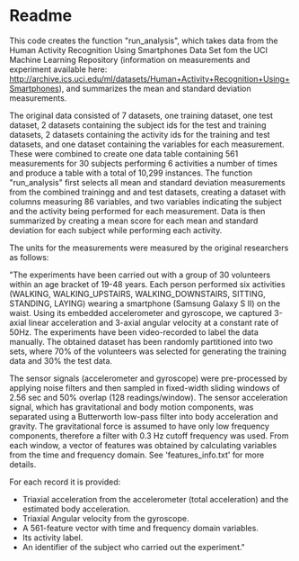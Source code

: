# Readme
This code creates the function "run_analysis", which takes data from the Human Activity Recognition Using Smartphones Data Set fom the UCI Machine Learning Repository (information on measurements and experiment available here: http://archive.ics.uci.edu/ml/datasets/Human+Activity+Recognition+Using+Smartphones), and summarizes the mean and standard deviation measurements.

The original data consisted of 7 datasets, one training dataset, one test dataset, 2 datasets containing the subject ids for the test and training datasets, 2 datasets containing the activity ids for the training and test datasets, and one dataset containing the variables for each measurement. These were combined to create one data table containing 561 measurements for 30 subjects performing 6 activities a number of times and produce a table with a total of 10,299 instances. The function "run_analysis" first selects all mean and standard deviation measurements from the combined trainingg and and test datasets, creating a dataset with columns measuring 86 variables, and two variables indicating the subject and the activity being performed for each measurement. Data is then summarized by creating a mean score for each mean and standard deviation for each subject while performing each activity.

The units for the measurements were measured by the original researchers as follows:

"The experiments have been carried out with a group of 30 volunteers within an age bracket of 19-48 years. Each person performed six activities (WALKING, WALKING_UPSTAIRS, WALKING_DOWNSTAIRS, SITTING, STANDING, LAYING) wearing a smartphone (Samsung Galaxy S II) on the waist. Using its embedded accelerometer and gyroscope, we captured 3-axial linear acceleration and 3-axial angular velocity at a constant rate of 50Hz. The experiments have been video-recorded to label the data manually. The obtained dataset has been randomly partitioned into two sets, where 70% of the volunteers was selected for generating the training data and 30% the test data. 

The sensor signals (accelerometer and gyroscope) were pre-processed by applying noise filters and then sampled in fixed-width sliding windows of 2.56 sec and 50% overlap (128 readings/window). The sensor acceleration signal, which has gravitational and body motion components, was separated using a Butterworth low-pass filter into body acceleration and gravity. The gravitational force is assumed to have only low frequency components, therefore a filter with 0.3 Hz cutoff frequency was used. From each window, a vector of features was obtained by calculating variables from the time and frequency domain. See 'features_info.txt' for more details. 

For each record it is provided:

- Triaxial acceleration from the accelerometer (total acceleration) and the estimated body acceleration.
- Triaxial Angular velocity from the gyroscope. 
- A 561-feature vector with time and frequency domain variables. 
- Its activity label. 
- An identifier of the subject who carried out the experiment."



